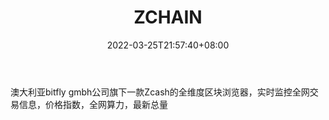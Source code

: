 ﻿---
weight: 
title: "ZCHAIN"
description: "澳大利亚bitfly gmbh公司旗下一款Zcash的全维度区块浏览器，实时监控全网交易信息，价格指数，全网算力，最新总量"
date: 2022-03-25T21:57:40+08:00
lastmod: 2022-03-25T16:45:40+08:00
draft: false
authors: ["Metabd"]
featuredImage: "zchain.jpg"
link: ""
tags: ["区块链浏览器","ZCHAIN"]
categories: ["navigation"]
navigation: ["区块链浏览器"]
lightgallery: true
toc: true
pinned: false
recommend: false
recommend1: false
---
澳大利亚bitfly
gmbh公司旗下一款Zcash的全维度区块浏览器，实时监控全网交易信息，价格指数，全网算力，最新总量
